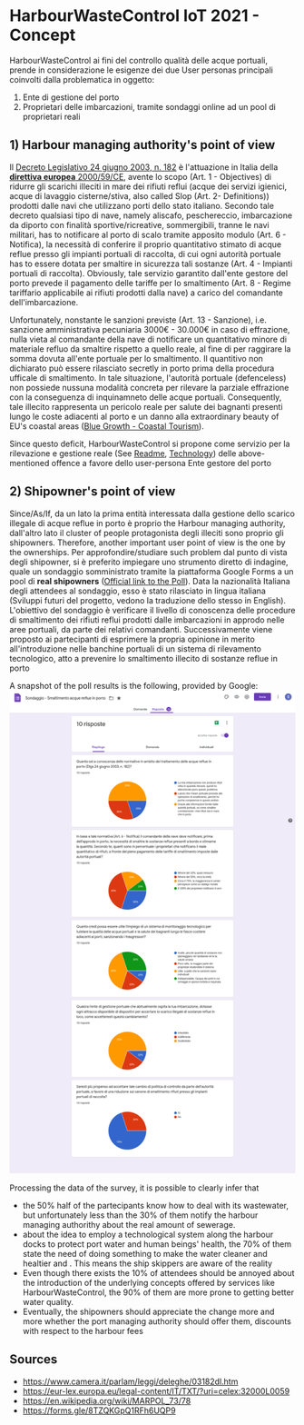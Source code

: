# HarbourWasteControl IoT 2021 - Concept

HarbourWasteControl ai fini del controllo qualità delle acque portuali, prende in considerazione le esigenze dei due User personas principali coinvolti dalla problematica in oggetto:
1. Ente di gestione del porto 
2. Proprietari delle imbarcazioni, tramite sondaggi online ad un pool di proprietari reali  

## 1) Harbour managing authority's point of view
Il [Decreto Legislativo 24 giugno 2003, n. 182](https://www.camera.it/parlam/leggi/deleghe/03182dl.htm) è l'attuazione in Italia della [**direttiva europea** 2000/59/CE](https://eur-lex.europa.eu/legal-content/IT/TXT/?uri=celex:32000L0059), avente lo scopo (Art. 1 - Objectives) di ridurre gli scarichi illeciti in mare dei rifiuti reflui (acque dei servizi igienici, acque di lavaggio cisterne/stiva, also called Slop (Art. 2- Definitions)) prodotti dalle navi che utilizzano porti dello stato italiano. 
Secondo tale decreto qualsiasi tipo di nave, namely aliscafo, peschereccio, imbarcazione da diporto con finalità sportive/ricreative, sommergibili, tranne le navi militari, has to notificare al porto di scalo tramite apposito modulo (Art. 6 - Notifica), la necessità di conferire il proprio quantitativo stimato di acque reflue presso gli impianti portuali di raccolta, di cui ogni autorità portuale has to essere dotata per smaltire in sicurezza tali sostanze (Art. 4 - Impianti portuali di raccolta). Obviously, tale servizio garantito dall'ente gestore del porto prevede il pagamento delle tariffe per lo smaltimento (Art. 8 - Regime tariffario applicabile ai rifiuti prodotti dalla nave) a carico del comandante dell'imbarcazione. 

Unfortunately, nonstante le sanzioni previste (Art. 13 - Sanzione), i.e. sanzione amministrativa pecuniaria 3000€ - 30.000€ in caso di effrazione, nulla vieta al comandante della nave di notificare un quantitativo minore di materiale refluo da smaltire rispetto a quello reale, al fine di per raggirare la somma dovuta all'ente portuale per lo smaltimento. Il quantitivo non dichiarato può essere rilasciato secretly in porto prima della procedura ufficale di smaltimento.
In tale situazione, l'autorità portuale (defenceless) non possiede nussuna modalità concreta per rilevare la parziale effrazione con la conseguenza di inquinamneto delle acque portuali. Consequently, tale illecito rappresenta un pericolo reale per salute dei bagnanti presenti lungo le coste adiacenti al porto e un danno alla extraordinary beauty of EU's coastal areas ([Blue Growth - Coastal Tourism](https://ec.europa.eu/maritimeaffairs/policy/coastal_tourism)). 

Since questo deficit, HarbourWasteControl si propone come servizio per la rilevazione e gestione reale (See [Readme](/README.md), [Technology](/Technology.md)) delle above-mentioned offence a favore dello user-persona Ente gestore del porto 

## 2) Shipowner's point of view
Since/As/If, da un lato la prima entità interessata dalla gestione dello scarico illegale di acque reflue in porto è proprio the Harbour managing authority, dall'altro lato il cluster of people protagonista degli illeciti sono proprio gli shipowners. Therefore, another important user point of view is the one by the ownerships.
Per approfondire/studiare such problem dal punto di vista degli shipowner, si è preferito impiegare uno strumento diretto di indagine, quale un sondaggio somministrato tramite la piattaforma Google Forms a un pool di **real shipowners** ([Official link to the Poll](https://forms.gle/8TZQKGpQ1RFh6UQP9)). Data la nazionalità Italiana degli attendees al sondaggio, esso è stato rilasciato in lingua italiana (Sviluppi futuri del progetto, vedono la traduzione dello stesso in English). 
L'obiettivo del sondaggio è verificare il livello di conoscenza delle procedure di smaltimento dei rifiuti reflui prodotti dalle imbarcazioni in approdo nelle aree portuali, da parte dei relativi comandanti. Successivamente viene proposto ai partecipanti di esprimere la propria opinione in merito all'introduzione nelle banchine portuali di un sistema di rilevamento tecnologico, atto a prevenire lo smaltimento illecito di sostanze reflue in porto

A snapshot of the poll results is the following, provided by Google:
![LastPoll](/Picture/ShipOwners-Poll.png)

Processing the data of the survey, it is possible to clearly infer that 
* the 50% half of the partecipants know how to deal with its wastewater, but unfortunately less than the 30% of them notify the harbour managing authorithy about the real amount of sewerage. 
* about the idea to employ a technological system along the harbour docks to protect port water and human beings' health, the 70% of them state the need of doing something to make the water cleaner and healtier and . This means the ship skippers are aware of the reality
* Even though there exists the 10% of attendees should be annoyed about the introduction of the underlying concepts offered by services like HarbourWasteControl, the 90% of them are more prone to getting better water quality. 
* Eventually, the shipowners should appreciate the change more and more whether the port managing authority should offer them, discounts with respect to the harbour fees

## Sources
- https://www.camera.it/parlam/leggi/deleghe/03182dl.htm
- https://eur-lex.europa.eu/legal-content/IT/TXT/?uri=celex:32000L0059
- https://en.wikipedia.org/wiki/MARPOL_73/78
- https://forms.gle/8TZQKGpQ1RFh6UQP9
